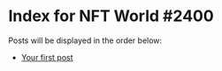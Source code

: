 # Index for NFT World #2400
Posts will be displayed in the order below:

- [Your first post](./001-first.md)

